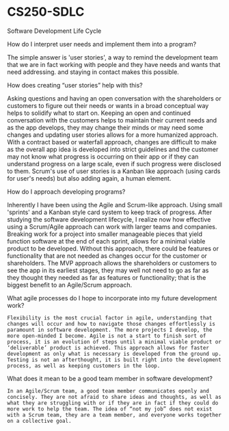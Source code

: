 # CS250-SDLC 

Software Development Life Cycle 

How do I interpret user needs and implement them into a program? 

  The simple answer is 'user stories', a way to remind the development team that we are in fact working with people and they have needs and wants that need addressing.  and staying in contact makes this possible. 

How does creating “user stories” help with this? 

  Asking questions and having an open conversation with the shareholders or customers to figure out their needs or wants in a broad conceptual way helps to solidify what to start on. Keeping an open and continued conversation with the customers helps to maintain their current needs and as the app develops, they may change their minds or may need some changes and updating user stories allows for a more humanized approach. With a contract based or waterfall approach, changes are difficult to make as the overall app idea is developed into strict guidelines and the customer may not know what progress is occurring on their app or if they can understand progress on a large scale, even if such progress were disclosed to them. Scrum's use of user stories is a Kanban like approach (using cards for user's needs) but also adding again, a human element. 

How do I approach developing programs? 

  Inherently I have been using the Agile and Scrum-like approach. Using small 'sprints' and a Kanban style card system to keep track of progress. After studying the software development lifecycle, I realize now how effective using a Scrum/Agile approach can work with larger teams and companies. Breaking work for a project into smaller manageable pieces that yield function software at the end of each sprint, allows for a minimal viable product to be developed. Without this approach, there could be features or functionality that are not needed as changes occur for the customer or shareholders. The MVP approach allows the shareholders or customers to see the app in its earliest stages, they may well not need to go as far as they thought they needed as far as features or functionality; that is the biggest benefit to an Agile/Scrum approach. 

What agile processes do I hope to incorporate into my future development work? 

 	Flexibility is the most crucial factor in agile, understanding that changes will occur and how to navigate those changes effortlessly is paramount in software development. The more projects I develop, the more open-minded I become. Agile is not a start to finish sort of process, it is an evolution of steps until a minimal viable product or ‘deliverable’ product is achieved. This approach allows for faster development as only what is necessary is developed from the ground up. Testing is not an afterthought, it is built right into the development process, as well as keeping customers in the loop. 

What does it mean to be a good team member in software development? 

	In an Agile/Scrum team, a good team member communicates openly and concisely. They are not afraid to share ideas and thoughts, as well as what they are struggling with or if they are in fact if they could do more work to help the team. The idea of “not my job” does not exist with a Scrum team, they are a team member, and everyone works together on a collective goal. 
